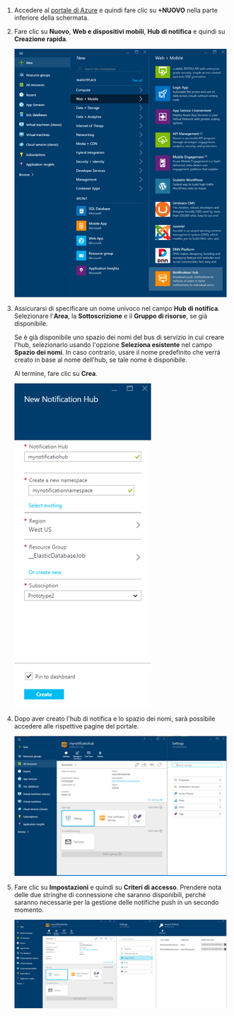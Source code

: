 

1. Accedere al [portale di Azure](https://portal.azure.com) e quindi fare clic su **+NUOVO** nella parte inferiore della schermata.

2. Fare clic su **Nuovo**, **Web e dispositivi mobili**, **Hub di notifica** e quindi su **Creazione rapida**.

   	![Portale di Azure: creare hub di notifica](./media/notification-hubs-portal-create-new-hub/notification-hubs-azure-portal-create.png)

3. Assicurarsi di specificare un nome univoco nel campo **Hub di notifica**. Selezionare l'**Area**, la **Sottoscrizione** e il **Gruppo di risorse**, se già disponibile.
 
	Se è già disponibile uno spazio dei nomi del bus di servizio in cui creare l'hub, selezionarlo usando l'opzione **Seleziona esistente** nel campo **Spazio dei nomi**. In caso contrario, usare il nome predefinito che verrà creato in base al nome dell'hub, se tale nome è disponibile.

	Al termine, fare clic su **Crea**.

   	![Portale di Azure: impostare le proprietà dell'hub di notifica](./media/notification-hubs-portal-create-new-hub/notification-hubs-azure-portal-settings.png)

4. Dopo aver creato l'hub di notifica e lo spazio dei nomi, sarà possibile accedere alle rispettive pagine del portale.

   	![Portale di Azure: pagina del portale dell'hub di notifica](./media/notification-hubs-portal-create-new-hub/notification-hubs-azure-portal-page.png)
       
5. Fare clic su **Impostazioni** e quindi su **Criteri di accesso**. Prendere nota delle due stringhe di connessione che saranno disponibili, perché saranno necessarie per la gestione delle notifiche push in un secondo momento.

   	![Portale di Azure: stringhe di connessione dell'hub di notifica](./media/notification-hubs-portal-create-new-hub/notification-hubs-connection-strings-portal.png)

<!---HONumber=AcomDC_0309_2016-->